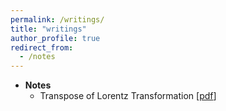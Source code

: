 ```yaml
---
permalink: /writings/
title: "writings"
author_profile: true
redirect_from: 
  - /notes
---
```


* **Notes**
  *  Transpose of Lorentz Transformation [[pdf](https://github.com/jucazyn/jucazyn.github.io/raw/master/files/transpose_lorentz_transformation_draft.pdf)]

